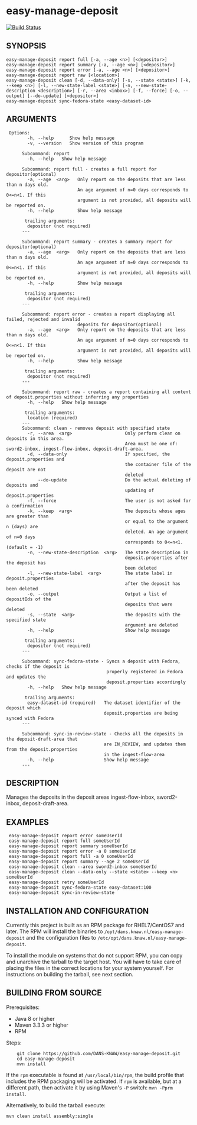 easy-manage-deposit
===========
[![Build Status](https://travis-ci.org/DANS-KNAW/easy-manage-deposit.png?branch=master)](https://travis-ci.org/DANS-KNAW/easy-manage-deposit)


SYNOPSIS
--------
   
    easy-manage-deposit report full [-a, --age <n>] [<depositor>]
    easy-manage-deposit report summary [-a, --age <n>] [<depositor>]
    easy-manage-deposit report error [-a, --age <n>] [<depositor>]
    easy-manage-deposit report raw [<location>]
    easy-manage-deposit clean [-d, --data-only] [-s, --state <state>] [-k, --keep <n>] [-l, --new-state-label <state>] [-n, --new-state-description <description>] [-r, --area <inbox>] [-f, --force] [-o, --output] [--do-update] [<depositor>]
    easy-manage-deposit sync-fedora-state <easy-dataset-id>

      
ARGUMENTS
--------
   
     Options:
            -h, --help      Show help message
            -v, --version   Show version of this program
          
          Subcommand: report
            -h, --help   Show help message
          
          Subcommand: report full - creates a full report for depositor(optional)
            -a, --age  <arg>   Only report on the deposits that are less than n days old.
                               An age argument of n=0 days corresponds to 0<=n<1. If this
                               argument is not provided, all deposits will be reported on.
            -h, --help         Show help message
          
           trailing arguments:
            depositor (not required)
          ---
          
          Subcommand: report summary - creates a summary report for depositor(optional)
            -a, --age  <arg>   Only report on the deposits that are less than n days old.
                               An age argument of n=0 days corresponds to 0<=n<1. If this
                               argument is not provided, all deposits will be reported on.
            -h, --help         Show help message
          
           trailing arguments:
            depositor (not required)
          ---
          
          Subcommand: report error - creates a report displaying all failed, rejected and invalid 
                               deposits for depositor(optional)
            -a, --age  <arg>   Only report on the deposits that are less than n days old.
                               An age argument of n=0 days corresponds to 0<=n<1. If this
                               argument is not provided, all deposits will be reported on.
            -h, --help         Show help message
          
           trailing arguments:
            depositor (not required)
          ---
          
          Subcommand: report raw - creates a report containing all content of deposit.properties without inferring any properties
            -h, --help   Show help message
          
           trailing arguments:
            location (required)
          ---
          Subcommand: clean - removes deposit with specified state
            -r, --area  <arg>                    Only perform clean on deposits in this area. 
                                                 Area must be one of: sword2-inbox, ingest-flow-inbox, deposit-draft-area.   
            -d, --data-only                      If specified, the deposit.properties and
                                                 the container file of the deposit are not
                                                 deleted
                --do-update                      Do the actual deleting of deposits and
                                                 updating of deposit.properties
            -f, --force                          The user is not asked for a confirmation
            -k, --keep  <arg>                    The deposits whose ages are greater than
                                                 or equal to the argument n (days) are
                                                 deleted. An age argument of n=0 days
                                                 corresponds to 0<=n<1. (default = -1)
            -n, --new-state-description  <arg>   The state description in
                                                 deposit.properties after the deposit has
                                                 been deleted
            -l, --new-state-label  <arg>         The state label in deposit.properties
                                                 after the deposit has been deleted
            -o, --output                         Output a list of depositIds of the
                                                 deposits that were deleted
            -s, --state  <arg>                   The deposits with the specified state
                                                 argument are deleted 
            -h, --help                           Show help message
            
           trailing arguments:
            depositor (not required)
          ---
          
          Subcommand: sync-fedora-state - Syncs a deposit with Fedora, checks if the deposit is 
                                          properly registered in Fedora and updates the 
                                          deposit.properties accordingly
            -h, --help   Show help message
          
           trailing arguments:
            easy-dataset-id (required)   The dataset identifier of the deposit which
                                         deposit.properties are being synced with Fedora
          ---
          
          Subcommand: sync-in-review-state - Checks all the deposits in the deposit-draft-area that 
                                         are IN_REVIEW, and updates them from the deposit.properties  
                                         in the ingest-flow-area
            -h, --help                   Show help message 
          ---
     
DESCRIPTION
-----------

Manages the deposits in the deposit areas ingest-flow-inbox, sword2-inbox, deposit-draft-area.
     
EXAMPLES
--------

     easy-manage-deposit report error someUserId
     easy-manage-deposit report full someUserId
     easy-manage-deposit report summary someUserId
     easy-manage-deposit report error -a 0 someUserId
     easy-manage-deposit report full -a 0 someUserId
     easy-manage-deposit report summary --age 2 someUserId
     easy-manage-deposit clean --area sword2-inbox someUserId
     easy-manage-deposit clean --data-only --state <state> --keep <n> someUserId
     easy-manage-deposit retry someUserId
     easy-manage-deposit sync-fedora-state easy-dataset:100
     easy-manage-deposit sync-in-review-state
     


INSTALLATION AND CONFIGURATION
------------------------------
Currently this project is built as an RPM package for RHEL7/CentOS7 and later. The RPM will install the binaries to
`/opt/dans.knaw.nl/easy-manage-deposit` and the configuration files to `/etc/opt/dans.knaw.nl/easy-manage-deposit`. 

To install the module on systems that do not support RPM, you can copy and unarchive the tarball to the target host.
You will have to take care of placing the files in the correct locations for your system yourself. For instructions
on building the tarball, see next section.


BUILDING FROM SOURCE
--------------------

Prerequisites:

* Java 8 or higher
* Maven 3.3.3 or higher
* RPM

Steps:

        git clone https://github.com/DANS-KNAW/easy-manage-deposit.git
        cd easy-manage-deposit
        mvn install

If the `rpm` executable is found at `/usr/local/bin/rpm`, the build profile that includes the RPM 
packaging will be activated. If `rpm` is available, but at a different path, then activate it by using
Maven's `-P` switch: `mvn -Pprm install`.

Alternatively, to build the tarball execute:

    mvn clean install assembly:single
